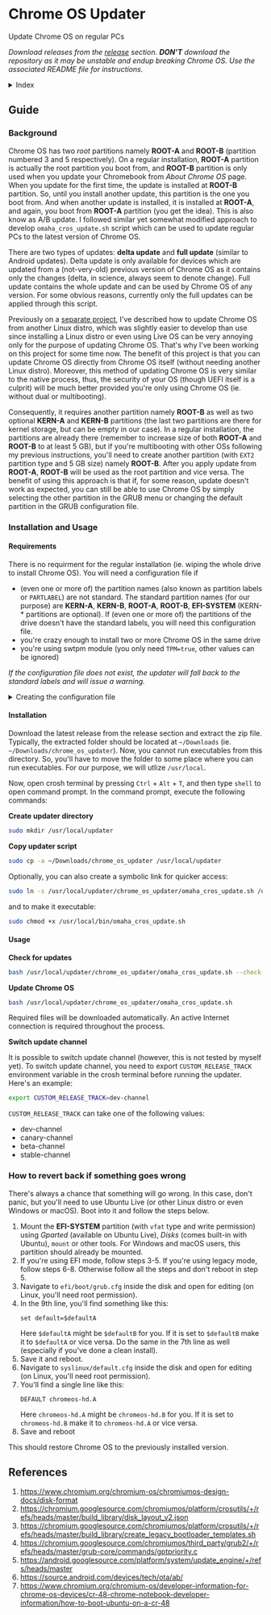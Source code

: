 # Chrome OS Updater

Update Chrome OS on regular PCs

*Download releases from the [release](https://github.com/MuntashirAkon/chrome_os_updater) section. **DON'T** download the repository as it may be unstable and endup breaking Chrome OS. Use the associated README file for instructions.*

<details>
 <summary>Index</summary>
 
- [Guide](#guide)
  * [Background](#background)
  * [Installation and Usage](#installation-and-usage)
  * [How to revert back if something goes wrong](#how-to-revert-back-if-something-goes-wrong)
- [References](#references)
</details>

## Guide

### Background

Chrome OS has two _root_ partitions namely **ROOT-A** and **ROOT-B** (partition numbered 3 and 5 respectively). On a regular installation, **ROOT-A** partition is actually the root partition you boot from, and **ROOT-B** partition is only used when you update your Chromebook from *About Chrome OS* page. When you update for the first time, the update is installed at **ROOT-B** partition. So, until you install another update, this partition is the one you boot from. And when another update is installed, it is installed at **ROOT-A**, and again, you boot from **ROOT-A** partition (you get the idea). This is also know as A/B update. I followed similar yet somewhat modified approach to develop `omaha_cros_update.sh` script which can be used to update regular PCs to the latest version of Chrome OS.

There are two types of updates: **delta update** and **full update** (similar to Android updates). Delta update is only available for devices which are updated from a (not-very-old) previous version of Chrome OS as it contains only the changes (delta, in science, always seem to denote change). Full update contains the whole update and can be used by Chrome OS of any version. For some obvious reasons, currently only the full updates can be applied through this script.

Previously on a [separate project](https://github.com/MuntashirAkon/Chrome-OS-Multiboot), I've described how to update Chrome OS from another Linux distro, which was slightly easier to develop than use since installing a Linux distro or even using Live OS can be very annoying only for the purpose of updating Chrome OS. That's why I've been working on this project for some time now. The benefit of this project is that you can update Chrome OS directly from Chrome OS itself (without needing another Linux distro). Moreover, this method of updating Chrome OS is very similar to the native process, thus, the security of your OS (though UEFI itself is a culprit) will be much better provided you're only using Chrome OS (ie. without dual or multibooting).

Consequently, it requires another partition namely **ROOT-B** as well as two optional **KERN-A** and **KERN-B** partitions (the last two partitions are there for kernel storage, but can be empty in our case). In a regular installation, the partitions are already there (remember to increase size of both **ROOT-A** and **ROOT-B** to at least 5 GB), but if you're multibooting with other OSs following my previous instructions, you'll need to create another partition (with `EXT2` partition type and 5 GB size) namely **ROOT-B**. After you apply update from **ROOT-A**, **ROOT-B** will be used as the root partition and vice versa. The benefit of using this approach is that if, for some reason, update doesn't work as expected, you can still be able to use Chrome OS by simply selecting the other partition in the GRUB menu or changing the default partition in the GRUB configuration file.

### Installation and Usage

#### Requirements

There is no requirment for the regular installation (ie. wiping the whole drive to install Chrome OS). You will need a configuration file if
- (even one or more of) the partition names (also known as partition labels or `PARTLABEL`) are not standard. The standard partition names (for our purpose) are **KERN-A**, **KERN-B**, **ROOT-A**, **ROOT-B**, **EFI-SYSTEM** (KERN-* partitions are optional). If (even one or more of) the partitions of the drive doesn't have the standard labels, you will need this configuration file.
- you're crazy enough to install two or more Chrome OS in the same drive
- you're using swtpm module (you only need `TPM=true`, other values can be ignored)

*If the configuration file does not exist, the updater will fall back to the standard labels and will issue a warning.*

<details>
 <summary>Creating the configuration file</summary>

The configuration format is as follows:
```sh
ROOTA='<ROOT-A UUID, lowercase>'
ROOTB='<ROOT-B UUID, lowercase>'
EFI='<EFI-SYSTEM UUID, lowercase>'
TPM=true/false
```

You can get UUID for a disk ID using the following command:
```bash
/sbin/blkid -s UUID -o value /dev/<disk-id>
```
*Note that **partition UUID** and **UUID** are not the same.*

Save this configuration file as `cros_update.conf` to `/usr/local` (full URI is `/usr/local/cros_update.conf`).

</details>

#### Installation

Download the latest release from the release section and extract the zip file. Typically, the extracted folder should be located at `~/Downloads` (ie. `~/Downloads/chrome_os_updater`). Now, you cannot run executables from this directory. So, you'll have to move the folder to some place where you can run executables. For our purpose, we will utlize `/usr/local`.

Now, open crosh terminal by pressing `Ctrl` + `Alt` + `T`, and then type `shell` to open command prompt. In the command prompt, execute the following commands:

**Create updater directory**
```sh
sudo mkdir /usr/local/updater
```

**Copy updater script**
```sh
sudo cp -a ~/Downloads/chrome_os_updater /usr/local/updater
```

Optionally, you can also create a symbolic link for quicker access:
```sh
sudo ln -s /usr/local/updater/chrome_os_updater/omaha_cros_update.sh /usr/local/bin/omaha_cros_update.sh
```
and to make it executable:
```sh
sudo chmod +x /usr/local/bin/omaha_cros_update.sh
```

#### Usage

**Check for updates**
```sh
bash /usr/local/updater/chrome_os_updater/omaha_cros_update.sh --check-only
```

**Update Chrome OS**
```sh
bash /usr/local/updater/chrome_os_updater/omaha_cros_update.sh
```

Required files will be downloaded automatically. An active Internet connection is required throughout the process.

**Switch update channel**

It is possible to switch update channel (however, this is not tested by myself yet). To switch update channel, you need to export `CUSTOM_RELEASE_TRACK` environment variable in the crosh terminal before running the updater. Here's an example:
```sh
export CUSTOM_RELEASE_TRACK=dev-channel
```
`CUSTOM_RELEASE_TRACK` can take one of the following values:
- dev-channel
- canary-channel
- beta-channel
- stable-channel

### How to revert back if something goes wrong

There's always a chance that something will go wrong. In this case, don't panic, but you'll need to use Ubuntu Live (or other Linux distro or even Windows or macOS). Boot into it and follow the steps below.

1. Mount the **EFI-SYSTEM** partition (with `vfat` type and write permission) using *Gparted* (available on Ubuntu Live), *Disks* (comes built-in with Ubuntu), `mount` or other tools. For Windows and macOS users, this partition should already be mounted.
2. If you're using EFI mode, follow steps 3-5. If you're using legacy mode, follow steps 6-8. Otherwise follow all the steps and don't reboot in step 5.
3. Navigate to `efi/boot/grub.cfg` inside the disk and open for editing (on Linux, you'll need root permission).
4. In the 9th line, you'll find something like this:
   ```
   set default=$defaultA
   ```
   Here `$defaultA` might be `$defaultB` for you. If it is set to `$defaultB` make it to `$defaultA` or vice versa. Do the same in the 7th line as well (especially if you've done a clean install).
5. Save it and reboot.
6. Navigate to `syslinux/default.cfg` inside the disk and open for editing (on Linux, you'll need root permission).
7. You'll find a single line like this:
   ```
   DEFAULT chromeos-hd.A
   ```
   Here `chromeos-hd.A` might be `chromeos-hd.B` for you. If it is set to `chromeos-hd.B` make it to `chromeos-hd.A` or vice versa.
8. Save and reboot

This should restore Chrome OS to the previously installed version.

## References
1. https://www.chromium.org/chromium-os/chromiumos-design-docs/disk-format
2. https://chromium.googlesource.com/chromiumos/platform/crosutils/+/refs/heads/master/build_library/disk_layout_v2.json
3. https://chromium.googlesource.com/chromiumos/platform/crosutils/+/refs/heads/master/build_library/create_legacy_bootloader_templates.sh
4. https://chromium.googlesource.com/chromiumos/third_party/grub2/+/refs/heads/master/grub-core/commands/gptpriority.c
5. https://android.googlesource.com/platform/system/update_engine/+/refs/heads/master
6. https://source.android.com/devices/tech/ota/ab/
7. https://www.chromium.org/chromium-os/developer-information-for-chrome-os-devices/cr-48-chrome-notebook-developer-information/how-to-boot-ubuntu-on-a-cr-48
